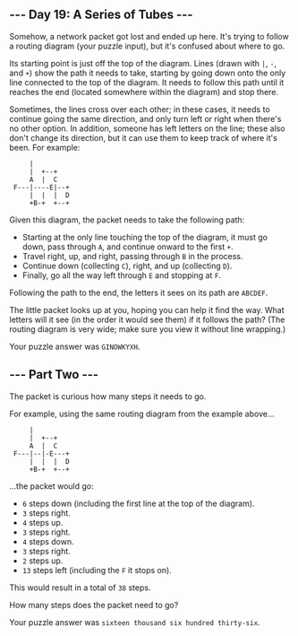 ## --- Day 19: A Series of Tubes ---

Somehow, a network packet got lost and ended up here. It's trying to follow a routing diagram (your puzzle input), but it's confused about where to go.

Its starting point is just off the top of the diagram. Lines (drawn with ```|```, ```-```, and ```+```) show the path it needs to take, starting by going down onto the only line connected to the top of the diagram. It needs to follow this path until it reaches the end (located somewhere within the diagram) and stop there.

Sometimes, the lines cross over each other; in these cases, it needs to continue going the same direction, and only turn left or right when there's no other option. In addition, someone has left letters on the line; these also don't change its direction, but it can use them to keep track of where it's been. For example:

```
     |          
     |  +--+    
     A  |  C    
 F---|----E|--+ 
     |  |  |  D 
     +B-+  +--+ 
```

Given this diagram, the packet needs to take the following path:

- Starting at the only line touching the top of the diagram, it must go down, pass through ```A```, and continue onward to the first ```+```.
- Travel right, up, and right, passing through ```B``` in the process.
- Continue down (collecting ```C```), right, and up (collecting ```D```).
- Finally, go all the way left through ```E``` and stopping at ```F```.

Following the path to the end, the letters it sees on its path are ```ABCDEF```.

The little packet looks up at you, hoping you can help it find the way. What letters will it see (in the order it would see them) if it follows the path? (The routing diagram is very wide; make sure you view it without line wrapping.)

Your puzzle answer was ```GINOWKYXH```.

## --- Part Two ---

The packet is curious how many steps it needs to go.

For example, using the same routing diagram from the example above...

```
     |          
     |  +--+    
     A  |  C    
 F---|--|-E---+ 
     |  |  |  D 
     +B-+  +--+ 
```

...the packet would go:

- ```6``` steps down (including the first line at the top of the diagram).
- ```3``` steps right.
- ```4``` steps up.
- ```3``` steps right.
- ```4``` steps down.
- ```3``` steps right.
- ```2``` steps up.
- ```13``` steps left (including the ```F``` it stops on).

This would result in a total of ```38``` steps.

How many steps does the packet need to go?

Your puzzle answer was ```sixteen thousand six hundred thirty-six```.
